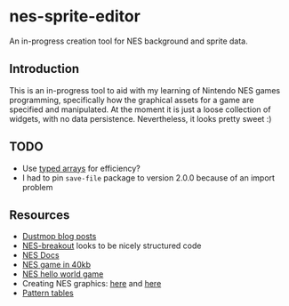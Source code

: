 # nes-sprite-editor

An in-progress creation tool for NES background and sprite data.

## Introduction

This is an in-progress tool to aid with my learning of Nintendo NES games programming, specifically how the graphical assets for a game are specified and manipulated. At the moment it is just a loose collection of widgets, with no data persistence. Nevertheless, it looks pretty sweet :)

## TODO

- Use [typed arrays](https://developer.mozilla.org/en-US/docs/Web/JavaScript/Typed_arrays) for efficiency?
- I had to pin `save-file` package to version 2.0.0 because of an import problem

## Resources

- [Dustmop blog posts](http://www.dustmop.io/blog/tag/graphics/)
- [NES-breakout](https://github.com/89erik/NES-breakout) looks to be nicely structured code
- [NES Docs](https://nesdev.com/NESDoc.pdf)
- [NES game in 40kb](https://www.youtube.com/watch?v=ZWQ0591PAxM)
- [NES hello world game](https://github.com/camsaul/nes-asm/blob/master/hello_world.asm)
- Creating NES graphics: [here](https://megacatstudios.com/blogs/press/creating-nes-graphics) and [here](https://www.dustmop.io/blog/2015/06/08/nes-graphics-part-2/)
- [Pattern tables](http://wiki.nesdev.com/w/index.php/PPU_pattern_tables)
